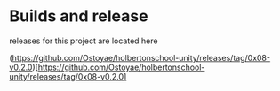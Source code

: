 ﻿# Builds and release

releases for this project are located here

(https://github.com/Ostoyae/holbertonschool-unity/releases/tag/0x08-v0.2.0)[https://github.com/Ostoyae/holbertonschool-unity/releases/tag/0x08-v0.2.0]
